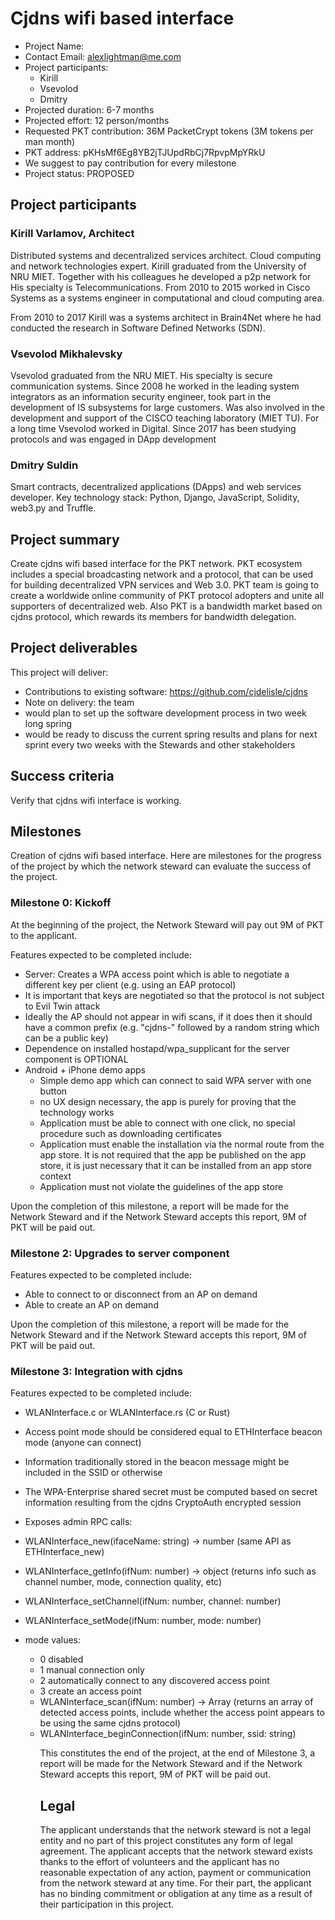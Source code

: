 
# Cjdns wifi based interface #

* Project Name: 
* Contact Email: alexlightman@me.com
* Project participants:
  * Kirill
  * Vsevolod
  * Dmitry
* Projected duration: 6-7 months
* Projected effort: 12 person/months
* Requested PKT contribution: 36M PacketCrypt tokens (3M tokens per man month)
* PKT address: pKHsMf6Eg8YB2jTJUpdRbCj7RpvpMpYRkU
* We suggest to pay contribution for every milestone
* Project status: PROPOSED

## Project participants ##

### Kirill Varlamov, Architect ###
Distributed systems and decentralized services аrchitect. Cloud computing and network technologies expert. Kirill graduated from the University of NRU MIET. Together with his colleagues he developed a p2p network for 
His specialty is Telecommunications. From 2010 to 2015 worked in Cisco Systems as a systems engineer in computational and cloud computing area. 
 
From 2010 to 2017 Kirill was a systems architect in Brain4Net where he had conducted the research in Software Defined Networks (SDN).
 
 ### Vsevolod Mikhalevsky ### 
Vsevolod graduated from the NRU MIET. His specialty is secure communication systems. Since 2008 he worked in the leading system integrators as an information security engineer, took part in the development of IS subsystems for large customers. Was also involved in the development and support of the CISCO teaching laboratory (MIET TU). For a long time Vsevolod worked in Digital. Since 2017  has been studying protocols and was engaged in DApp development
 
 ### Dmitry Suldin ### 
Smart contracts, decentralized applications (DApps) and web services developer. Key technology stack: Python, Django, JavaScript, Solidity, web3.py and Truffle.

 ## Project summary  ##

Create cjdns wifi based interface for the PKT network. PKT ecosystem includes a special broadcasting network and a protocol, that can be used for building decentralized VPN services and Web 3.0. PKT team is going to create a worldwide online community of PKT protocol adopters and unite all supporters of decentralized web. Also PKT is a bandwidth market based on cjdns protocol, which rewards its members for bandwidth delegation. 

 ## Project deliverables  ##
This project will deliver:
* Contributions to existing software: https://github.com/cjdelisle/cjdns
* Note on delivery: the team 
 * would plan to set up the software development process in two week long spring
 * would be ready to discuss the current spring results and plans for next sprint every two weeks with the Stewards and other stakeholders


 ## Success criteria  ##

Verify that cjdns wifi interface is working. 

## Milestones  ##
Creation of cjdns wifi based interface. Here are milestones for the progress of the project by which the network steward can evaluate the success of the project.

### Milestone 0: Kickoff
At the beginning of the project, the Network Steward will pay out 9M of PKT to the applicant.

Features expected to be completed include:
   * Server: Creates a WPA access point which is able to negotiate a different key per client (e.g. using an EAP protocol)
   * It is important that keys are negotiated so that the protocol is not subject to Evil Twin attack
   * Ideally the AP should not appear in wifi scans, if it does then it should have a common prefix (e.g. "cjdns-" followed by a random string which can be a public key)
   * Dependence on installed hostapd/wpa_supplicant for the server component is OPTIONAL
   * Android + iPhone demo apps
     * Simple demo app which can connect to said WPA server with one button
     * no UX design necessary, the app is purely for proving that the technology works
     * Application must be able to connect with one click, no special procedure such as downloading certificates
     * Application must enable the installation via the normal route from the app store. It is not required that the app be published on the app store, it is just necessary that it can be installed from an app store context
     * Application must not violate the guidelines of the app store
 
Upon the completion of this milestone, a report will be made for the Network Steward and if the Network Steward accepts this report, 9M of PKT will be paid out.

### Milestone 2: Upgrades to server component  ##
Features expected to be completed include:
   * Able to connect to or disconnect from an AP on demand
   * Able to create an AP on demand

Upon the completion of this milestone, a report will be made for the Network Steward and if the Network Steward accepts this report, 9M of PKT will be paid out.
  

 ### Milestone 3: Integration with cjdns  ##

Features expected to be completed include:

* WLANInterface.c or WLANInterface.rs (C or Rust)
* Access point mode should be considered equal to ETHInterface beacon mode (anyone can connect)
* Information traditionally stored in the beacon message might be included in the SSID or otherwise
* The WPA-Enterprise shared secret must be computed based on secret information resulting from the cjdns CryptoAuth encrypted session
* Exposes admin RPC calls:
 * WLANInterface_new(ifaceName: string) -> number (same API as ETHInterface_new)
 * WLANInterface_getInfo(ifNum: number) -> object (returns info such as channel number, mode, connection quality, etc)
 * WLANInterface_setChannel(ifNum: number, channel: number)
 * WLANInterface_setMode(ifNum: number, mode: number)

* mode values:
  * 0 disabled
  * 1 manual connection only
  * 2 automatically connect to any discovered access point
  * 3 create an access point
  * WLANInterface_scan(ifNum: number) -> Array<object> (returns an array of detected access points, include whether the access point appears to be using the same cjdns protocol)
  * WLANInterface_beginConnection(ifNum: number, ssid: string)

This constitutes the end of the project, at the end of Milestone 3, a report will be made for the Network Steward and if the Network Steward accepts this report, 9M of PKT will be paid out.
&nbsp;
## Legal ## 

The applicant understands that the network steward is not a legal entity and no part of this
project constitutes any form of legal agreement. The applicant accepts that the network steward
exists thanks to the effort of volunteers and the applicant has no reasonable expectation of any
action, payment or communication from the network steward at any time. For their part, the
applicant has no binding commitment or obligation at any time as a result of their participation
in this project.

